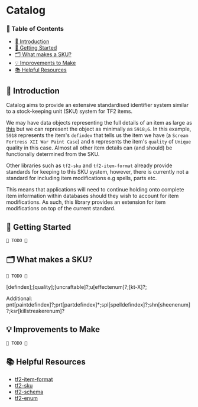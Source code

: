 # Catalog

### 📖 Table of Contents
- [👋 Introduction](#-introduction)
- [🔌 Getting Started](#-getting-started)
- [🗂️ What makes a SKU?](#%EF%B8%8F-what-makes-a-sku)
- [💡 Improvements to Make](#-improvements-to-make)
- [📚 Helpful Resources](#-helpful-resources)

## 👋 Introduction
Catalog aims to provide an extensive standardised identifier system similar to a stock-keeping unit (SKU) system for TF2 items.

We may have data objects representing the full details of an item as large as [this](https://github.com/automatedtf/catalog/blob/b29f7491782576bbf001eac1a4a25adcf9e2d8ef/__tests__/constants/EconItems.ts#L1) but we can represent the object as minimally as `5918;6`. In this example, `5918` represents the item's `defindex` that tells us the item we have (a `Scream Fortress XII War Paint Case`) and `6` represents the item's `quality` of `Unique` quality in this case. Almost all other item details can (and should) be functionally determined from the SKU.

Other libraries such as `tf2-sku` and `tf2-item-format` already provide standards for keeping to this SKU system, however, there is currently not a standard for including item modifications e.g spells, parts etc.

This means that applications will need to continue holding onto complete item information within databases should they wish to account for item modifications. As such, this library provides an extension for item modifications on top of the current standard.

## 🔌 Getting Started
`🚧 TODO 🚧`
## 🗂️ What makes a SKU?
`🚧 TODO 🚧`

[defindex];[quality];[uncraftable]?;u[effectenum]?;[kt-X]?;

Additional: pnt[paintdefindex]?;prt[partdefindex]*;spl[spelldefindex]?;shn[sheenenum]?;ksr[killstreakerenum]?

## 💡 Improvements to Make
`🚧 TODO 🚧`
## 📚 Helpful Resources
- [tf2-item-format](https://github.com/danocmx/node-tf2-item-format)
- [tf2-sku](https://github.com/Nicklason/node-tf2-sku)
- [tf2-schema](https://github.com/Nicklason/node-tf2-schema)
- [tf2-enum](https://github.com/Bonfire/node-tf2-enum)